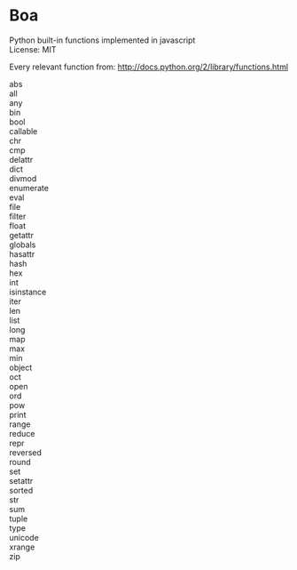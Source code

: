Boa
===

Python built-in functions implemented in javascript  
License: MIT

Every relevant function from: http://docs.python.org/2/library/functions.html

abs  
all  
any  
bin  
bool  
callable  
chr  
cmp  
delattr  
dict  
divmod  
enumerate  
eval  
file  
filter  
float  
getattr  
globals  
hasattr  
hash  
hex  
int  
isinstance  
iter  
len  
list  
long  
map  
max  
min  
object  
oct  
open  
ord  
pow  
print  
range  
reduce  
repr  
reversed  
round  
set  
setattr  
sorted  
str  
sum  
tuple  
type  
unicode  
xrange  
zip  

